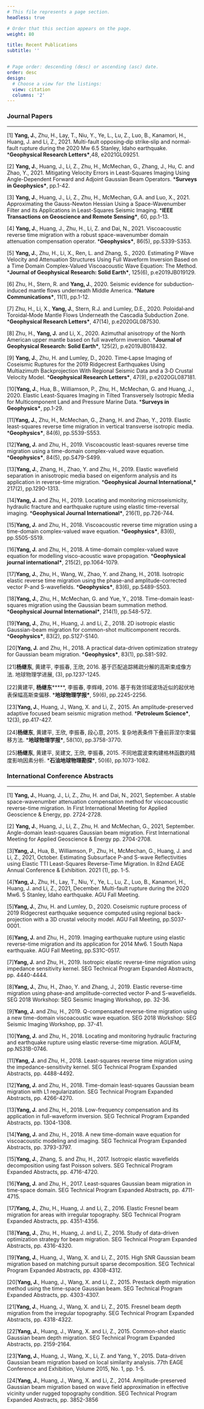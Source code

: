 ```yaml
---
# This file represents a page section.
headless: true

# Order that this section appears on the page.
weight: 80

title: Recent Publications
subtitle: ''


# Page order: descending (desc) or ascending (asc) date.
order: desc
design:
  # Choose a view for the listings:
  view: citation
  columns: '2'
---
```


### **Journal Papers**

------

[1] **Yang, J.**, Zhu, H., Lay, T., Niu, Y., Ye, L., Lu, Z., Luo, B., Kanamori, H., Huang, J. and Li, Z., 2021. Multi-fault opposing‐dip strike‐slip and normal‐fault rupture during the 2020 Mw 6.5 Stanley, Idaho earthquake. ***Geophysical Research Letters\***,48, e2021GL09251.

[2] **Yang, J.**, Huang, J., Li, Z., Zhu, H., McMechan, G., Zhang, J., Hu, C. and Zhao, Y., 2021. Mitigating Velocity Errors in Least-Squares Imaging Using Angle-Dependent Forward and Adjoint Gaussian Beam Operators. ***Surveys in Geophysics\***, pp.1-42.

[3] **Yang, J.**, Huang, J., Li, Z., Zhu, H., McMechan, G.A. and Luo, X., 2021. Approximating the Gauss-Newton Hessian Using a Space-Wavenumber Filter and its Applications in Least-Squares Seismic Imaging. ***IEEE Transactions on Geoscience and Remote Sensing\***, 60, pp.1-13.

[4] **Yang, J.**, Huang, J., Zhu, H., Li, Z. and Dai, N., 2021. Viscoacoustic reverse time migration with a robust space-wavenumber domain attenuation compensation operator. ***Geophysics\***, 86(5), pp.S339-S353.

[5] **Yang, J.**, Zhu, H., Li, X., Ren, L. and Zhang, S., 2020. Estimating P Wave Velocity and Attenuation Structures Using Full Waveform Inversion Based on a Time Domain Complex‐Valued Viscoacoustic Wave Equation: The Method. ***Journal of Geophysical Research: Solid Earth\***, 125(6), p.e2019JB019129.

[6] Zhu, H., Stern, R. and **Yang, J.**, 2020. Seismic evidence for subduction-induced mantle flows underneath Middle America. ***Nature Communications\***, 11(1), pp.1-12.

[7] Zhu, H., Li, X., **Yang, J.**, Stern, R.J. and Lumley, D.E., 2020. Poloidal‐and Toroidal‐Mode Mantle Flows Underneath the  Cascadia Subduction Zone. ***Geophysical Research Letters\***, 47(14), p.e2020GL087530.

[8] Zhu, H., **Yang, J.** and Li, X., 2020. Azimuthal anisotropy of the North American upper mantle based on full waveform inversion. ***Journal of Geophysical Research: Solid Earth\***, 125(2), p.e2019JB018432.

[9] **Yang, J.**, Zhu, H. and Lumley, D., 2020. Time‐Lapse Imaging of Coseismic Ruptures for the 2019 Ridgecrest Earthquakes Using Multiazimuth Backprojection With Regional Seismic Data and a 3‐D Crustal Velocity Model. ***Geophysical Research Letters\***, 47(9), p.e2020GL087181.

[10]**Yang, J.**, Hua, B., Williamson, P., Zhu, H., McMechan, G. and Huang, J., 2020. Elastic Least-Squares Imaging in Tilted Transversely Isotropic Media for Multicomponent Land and Pressure Marine Data. ***Surveys in Geophysics\***, pp.1-29.

[11]**Yang, J.**, Zhu, H., McMechan, G., Zhang, H. and Zhao, Y., 2019. Elastic least-squares reverse time migration in vertical transverse isotropic media. ***Geophysics\***, 84(6), pp.S539-S553.

[12]**Yang, J.** and Zhu, H., 2019. Viscoacoustic least-squares reverse time migration using a time-domain complex-valued wave equation. ***Geophysics\***, 84(5), pp.S479-S499.

[13]**Yang, J.**, Zhang, H., Zhao, Y. and Zhu, H., 2019. Elastic wavefield separation in anisotropic media based on eigenform analysis and its application in reverse-time migration. ***Geophysical Journal International,\*** 217(2), pp.1290-1313.

[14]**Yang, J.** and Zhu, H., 2019. Locating and monitoring microseismicity, hydraulic fracture and earthquake rupture using elastic time-reversal imaging. ***Geophysical Journal International\***, 216(1), pp.726-744.

[15]**Yang, J.** and Zhu, H., 2018. Viscoacoustic reverse time migration using a time-domain complex-valued wave equation. ***Geophysics\***, 83(6), pp.S505-S519.

[16]**Yang, J.** and Zhu, H., 2018. A time-domain complex-valued wave equation for modelling visco-acoustic wave propagation. ***Geophysical journal international\***, 215(2), pp.1064-1079.

[17]**Yang, J.**, Zhu, H., Wang, W., Zhao, Y. and Zhang, H., 2018. Isotropic elastic reverse time migration using the phase-and amplitude-corrected vector P-and S-wavefields. ***Geophysics\***, 83(6), pp.S489-S503.

[18]**Yang, J.**, Zhu, H., McMechan, G. and Yue, Y., 2018. Time-domain least-squares migration using the Gaussian beam summation method. ***Geophysical Journal International\***, 214(1), pp.548-572.

[19]**Yang, J.**, Zhu, H., Huang, J. and Li, Z., 2018. 2D  isotropic elastic Gaussian-beam migration for common-shot multicomponent records. ***Geophysics\***, 83(2), pp.S127-S140.

[20]**Yang, J.** and Zhu, H., 2018. A practical data-driven optimization strategy for Gaussian beam migration. ***Geophysics\***, 83(1), pp.S81-S92.

[21]**杨继东**, 黄建平, 李振春, 王欣, 2016. 基于匹配追踪稀疏分解的高斯束成像方法. 地球物理学进展, (3), pp.1237-1245.

[22]黄建平, **杨继东*******, 李振春, 李辉峰, 2016. 基于有效邻域波场近似的起伏地表保幅高斯束偏移. ***地球物理学报\***, 59(6), pp.2245-2256.

[23]**Yang, J.**, Huang, J., Wang, X. and Li, Z., 2015. An amplitude-preserved adaptive focused beam seismic migration method. ***Petroleum Science\***, 12(3), pp.417-427.

[24]**杨继东**, 黄建平, 王欣, 李振春, 段心意, 2015. 复杂地表条件下叠前菲涅尔束偏移方法. ***地球物理学报\***, 58(10), pp.3758-3770.

[25]**杨继东**, 黄建平, 吴建文, 王欣, 李振春, 2015. 不同地震波束构建格林函数的精度影响因素分析. ***石油地球物理勘探\***, 50(6), pp.1073-1082.




### International Conference Abstracts

------

[1] **Yang, J.**, Huang, J., Li, Z., Zhu, H. and Dai, N., 2021, September. A stable space-wavenumber attenuation compensation method for viscoacoustic reverse-time migration. In First International Meeting for Applied Geoscience & Energy, pp. 2724-2728.

[2] **Yang, J.**, Huang, J., Li, Z., Zhu, H. and McMechan, G., 2021, September. Angle-domain least-squares Gaussian beam migration. First International Meeting for Applied Geoscience & Energy pp. 2704-2708.

[3]**Yang, J.**, Hua, B., Williamson, P., Zhu, H., McMechan, G., Huang, J. and Li, Z., 2021, October. Estimating Subsurface P-and S-wave Reflectivities using Elastic TTI Least-Squares Reverse-Time Migration. In 82nd EAGE Annual Conference & Exhibition. 2021 (1), pp. 1-5.

[4]**Yang, J.**, Zhu, H., Lay, T., Niu, Y., Ye, L., Lu, Z., Luo, B., Kanamori, H., Huang, J. and Li, Z., 2021, December. Multi-fault rupture during the 2020 Mw6. 5 Stanley, Idaho earthquake. AGU Fall Meeting.

[5]**Yang, J.**, Zhu, H. and Lumley, D., 2020. Coseismic rupture process of 2019 Ridgecrest earthquake sequence computed using regional  back-projection with a 3D crustal velocity model. AGU Fall Meeting,  pp.S037-0001.

[6]**Yang, J.** and Zhu, H., 2019. Imaging earthquake rupture using elastic reverse-time migration and its application for 2014 Mw6. 1 South Napa earthquake. AGU Fall Meeting, pp.S31C-0517.

[7]**Yang, J.** and Zhu, H., 2019. Isotropic elastic reverse-time migration using impedance sensitivity kernel. SEG Technical Program Expanded Abstracts, pp. 4440-4444.

[8]**Yang, J.**, Zhu, H., Zhao, Y. and Zhang, J., 2019. Elastic reverse-time migration using phase-and amplitude-corrected vector P-and S-wavefields. SEG 2018 Workshop: SEG Seismic Imaging Workshop, pp. 32-36.

[9]**Yang, J.** and Zhu, H., 2019. Q-compensated reverse-time migration using a new time-domain viscoacoustic wave equation. SEG 2018 Workshop: SEG Seismic Imaging Workshop, pp. 37-41.

[10]**Yang, J.** and Zhu, H., 2018. Locating and monitoring hydraulic fracturing and earthquake rupture using elastic reverse-time migration. AGUFM, pp.NS31B-0746.

[11]**Yang, J.** and Zhu, H., 2018. Least-squares reverse time migration using the impedance-sensitivity kernel. SEG Technical Program Expanded Abstracts, pp. 4488-4492.

[12]**Yang, J.** and Zhu, H., 2018. Time-domain least-squares Gaussian beam migration with L1 regularization. SEG Technical Program Expanded Abstracts, pp. 4266-4270.

[13]**Yang, J.** and Zhu, H., 2018. Low-frequency compensation and its application in full-waveform inversion. SEG Technical Program Expanded Abstracts, pp. 1304-1308.

[14]**Yang, J.** and Zhu, H., 2018. A new time-domain wave equation for viscoacoustic modeling and imaging. SEG Technical Program Expanded Abstracts, pp. 3793-3797.

[15]**Yang, J.**, Zhang, S. and Zhu, H., 2017. Isotropic elastic wavefields decomposition using fast Poisson solvers. SEG Technical Program Expanded Abstracts, pp. 4716-4720.

[16]**Yang, J.** and Zhu, H., 2017. Least-squares Gaussian beam  migration in time-space domain. SEG Technical Program Expanded Abstracts, pp. 4711-4715.

[17]**Yang, J.**, Zhu, H., Huang, J. and Li, Z., 2016. Elastic Fresnel beam migration for areas with irregular topography. SEG Technical Program Expanded Abstracts, pp. 4351-4356.

[18]**Yang, J.**, Zhu, H., Huang, J. and Li, Z., 2016. Study of  data-driven optimization strategy for beam migration. SEG Technical Program Expanded Abstracts, pp. 4316-4320.

[19]**Yang, J.**, Huang, J., Wang, X. and Li, Z., 2015. High SNR  Gaussian beam migration based on matching pursuit sparse decomposition. SEG Technical Program Expanded Abstracts, pp. 4308-4312.

[20]**Yang, J.**, Huang, J., Wang, X. and Li, Z., 2015. Prestack depth migration method using the time-space Gaussian beam. SEG Technical Program Expanded Abstracts, pp. 4303-4307.

[21]**Yang, J.**, Huang, J., Wang, X. and Li, Z., 2015. Fresnel beam depth migration from the irregular topography. SEG Technical Program Expanded Abstracts, pp. 4318-4322.

[22]**Yang, J.**, Huang, J., Wang, X. and Li, Z., 2015. Common-shot elastic Gaussian beam depth migration. SEG Technical Program Expanded Abstracts, pp. 2159-2164.

[23]**Yang, J.**, Huang, J., Wang, X., Li, Z. and Yang, Y., 2015. Data-driven Gaussian beam migration based on local similarity analysis. 77th EAGE Conference and Exhibition, Volume 2015, No. 1, pp. 1-5.

[24]**Yang, J.**, Huang, J., Wang, X. and Li, Z., 2014. Amplitude-preserved Gaussian beam  migration based on wave field approximation in effective vicinity under rugged topography condition. SEG Technical Program Expanded Abstracts, pp. 3852-3856
